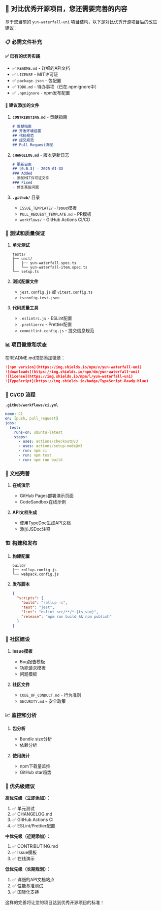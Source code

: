 ## 🚀 对比优秀开源项目，您还需要完善的内容

基于您当前的 `yun-waterfall-uni` 项目结构，以下是对比优秀开源项目后的改进建议：

### 📋 **必需文件补充**

#### ✅ **已有的优秀实践**
- ✅ `README.md` - 详细的API文档
- ✅ `LICENSE` - MIT许可证
- ✅ `package.json` - 包配置
- ✅ `TODO.md` - 待办事项（已在.npmignore中）
- ✅ `.npmignore` - npm发布配置

#### 🔧 **建议添加的文件**

1. **`CONTRIBUTING.md`** - 贡献指南
   ```markdown
   # 贡献指南
   ## 开发环境设置
   ## 代码规范
   ## 提交规范
   ## Pull Request流程
   ```

2. **`CHANGELOG.md`** - 版本更新日志
   ```markdown
   # 更新日志
   ## [0.0.3] - 2025-01-XX
   ### Added
   - 添加MIT许可证文件
   ### Fixed
   - 修复某些问题
   ```

3. **`.github/`** 目录
   - `ISSUE_TEMPLATE/` - Issue模板
   - `PULL_REQUEST_TEMPLATE.md` - PR模板
   - `workflows/` - GitHub Actions CI/CD

### 🧪 **测试和质量保证**

1. **单元测试**
   ```
   tests/
   ├── unit/
   │   ├── yun-waterfall.spec.ts
   │   └── yun-waterfall-item.spec.ts
   └── setup.ts
   ```

2. **测试配置文件**
   - `jest.config.js` 或 `vitest.config.ts`
   - `tsconfig.test.json`

3. **代码质量工具**
   - `.eslintrc.js` - ESLint配置
   - `.prettierrc` - Prettier配置
   - `commitlint.config.js` - 提交信息规范

### 📊 **项目徽章和状态**

在README.md顶部添加徽章：
```markdown
![npm version](https://img.shields.io/npm/v/yun-waterfall-uni)
![downloads](https://img.shields.io/npm/dm/yun-waterfall-uni)
![license](https://img.shields.io/npm/l/yun-waterfall-uni)
![TypeScript](https://img.shields.io/badge/TypeScript-Ready-blue)
```

### 🔄 **CI/CD 流程**

**`.github/workflows/ci.yml`**
```yaml
name: CI
on: [push, pull_request]
jobs:
  test:
    runs-on: ubuntu-latest
    steps:
      - uses: actions/checkout@v3
      - uses: actions/setup-node@v3
      - run: npm ci
      - run: npm test
      - run: npm run build
```

### 📖 **文档完善**

1. **在线演示**
   - GitHub Pages部署演示页面
   - CodeSandbox在线示例

2. **API文档生成**
   - 使用TypeDoc生成API文档
   - 添加JSDoc注释

### 🏗️ **构建和发布**

1. **构建配置**
   ```
   build/
   ├── rollup.config.js
   └── webpack.config.js
   ```

2. **发布脚本**
   ```json
   {
     "scripts": {
       "build": "rollup -c",
       "test": "jest",
       "lint": "eslint src/**/*.{ts,vue}",
       "release": "npm run build && npm publish"
     }
   }
   ```

### 🌟 **社区建设**

1. **Issue模板**
   - Bug报告模板
   - 功能请求模板
   - 问题模板

2. **社区文件**
   - `CODE_OF_CONDUCT.md` - 行为准则
   - `SECURITY.md` - 安全政策

### 📈 **监控和分析**

1. **包分析**
   - Bundle size分析
   - 依赖分析

2. **使用统计**
   - npm下载量监控
   - GitHub star趋势

### 🎯 **优先级建议**

**高优先级（立即添加）：**
1. ✅ 单元测试
2. ✅ CHANGELOG.md
3. ✅ GitHub Actions CI
4. ✅ ESLint/Prettier配置

**中优先级（近期添加）：**
1. ✅ CONTRIBUTING.md
2. ✅ Issue模板
3. ✅ 在线演示

**低优先级（长期规划）：**
1. ✅ 详细的API文档站点
2. ✅ 性能基准测试
3. ✅ 国际化支持

这样的完善将让您的项目达到优秀开源项目的标准！
